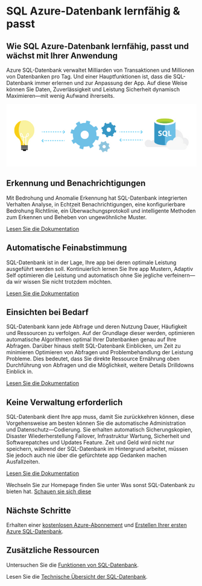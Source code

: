 <properties
   pageTitle="SQL Azure-Datenbank lernfähig und passt sich"
   description="Erfahren Sie, wie lernfähig und passt sich SQL-Datenbank"
   keywords=""
   services="sql-database"
   documentationCenter=""
   authors="CarlRabeler"
   manager="jhubbard"
   editor=""/>

<tags
   ms.service="sql-database"
   ms.devlang="NA"
   ms.topic="article"
   ms.tgt_pltfrm="NA"
   ms.workload="data-management"
   ms.date="10/13/2016"
   ms.author="carlrab"/>

# <a name="azure-sql-database-learns-amp-adapts"></a>SQL Azure-Datenbank lernfähig &amp; passt


## <a name="how-azure-sql-database-learns-adapts-and-grows-with-your-application"></a>Wie SQL Azure-Datenbank lernfähig, passt und wächst mit Ihrer Anwendung

Azure SQL-Datenbank verwaltet Milliarden von Transaktionen und Millionen von Datenbanken pro Tag. Und einer Hauptfunktionen ist, dass die SQL-Datenbank immer erlernen und zur Anpassung der App. Auf diese Weise können Sie Daten, Zuverlässigkeit und Leistung Sicherheit dynamisch Maximieren&mdash;mit wenig Aufwand ihrerseits.

![Erfahren Sie, und anpassen](./media/sql-database-learn-and-adapt/sql-database-learn-and-adapt.png)

## <a name="threat-detection-and-alerts"></a>Erkennung und Benachrichtigungen  
Mit Bedrohung und Anomalie Erkennung hat SQL-Datenbank integrierten Verhalten Analyse, in Echtzeit Benachrichtigungen, eine konfigurierbare Bedrohung Richtlinie, ein Überwachungsprotokoll und intelligente Methoden zum Erkennen und Beheben von ungewöhnliche Muster.

[Lesen Sie die Dokumentation](sql-database-threat-detection-get-started.md)

## <a name="automatic-tuning"></a>Automatische Feinabstimmung
SQL-Datenbank ist in der Lage, Ihre app bei deren optimale Leistung ausgeführt werden soll. Kontinuierlich lernen Sie Ihre app Mustern, Adaptiv Self optimieren die Leistung und automatisch ohne Sie jegliche verfeinern&mdash;da wir wissen Sie nicht trotzdem möchten.


[Lesen Sie die Dokumentation](http://go.microsoft.com/fwlink/?LinkID=787566)

## <a name="insights-when-you-need-them"></a>Einsichten bei Bedarf
SQL-Datenbank kann jede Abfrage und deren Nutzung Dauer, Häufigkeit und Ressourcen zu verfolgen. Auf der Grundlage dieser werden, optimieren automatische Algorithmen optimal Ihrer Datenbanken genau auf Ihre Abfragen. Darüber hinaus stellt SQL-Datenbank Einblicken, um Zeit zu minimieren Optimieren von Abfragen und Problembehandlung der Leistung Probleme. Dies bedeutet, dass Sie direkte Ressource Ernährung oben Durchführung von Abfragen und die Möglichkeit, weitere Details Drilldowns Einblick in.

[Lesen Sie die Dokumentation](http://go.microsoft.com/fwlink/?LinkID=787567)

## <a name="no-administration-required"></a>Keine Verwaltung erforderlich
SQL-Datenbank dient Ihre app muss, damit Sie zurückkehren können, diese Vorgehensweise am besten können Sie die automatische Administration und Datenschutz&mdash;Codierung. Sie erhalten automatisch Sicherungskopien, Disaster Wiederherstellung Failover, Infrastruktur Wartung, Sicherheit und Softwarepatches und Updates Feature. Zeit und Geld wird nicht nur speichern, während der SQL-Datenbank im Hintergrund arbeitet, müssen Sie jedoch auch nie über die gefürchtete app Gedanken machen Ausfallzeiten.

[Lesen Sie die Dokumentation](http://go.microsoft.com/fwlink/?LinkID=787568)

Wechseln Sie zur Homepage finden Sie unter Was sonst SQL-Datenbank zu bieten hat.
[Schauen sie sich diese](https://azure.microsoft.com/services/sql-database/) 

## <a name="next-steps"></a>Nächste Schritte

Erhalten einer [kostenlosen Azure-Abonnement](https://azure.microsoft.com/get-started/) und [Erstellen Ihrer ersten Azure SQL-Datenbank](sql-database-get-started.md).

## <a name="additional-resources"></a>Zusätzliche Ressourcen

Untersuchen Sie die [Funktionen von SQL-Datenbank](https://azure.microsoft.com/services/sql-database/).
 
Lesen Sie die [Technische Übersicht der SQL-Datenbank](sql-database-technical-overview.md).
